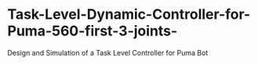 # Task-Level-Dynamic-Controller-for-Puma-560-first-3-joints-
Design and Simulation of a Task Level Controller for Puma Bot
